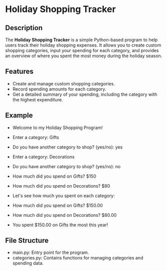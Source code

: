 # Holiday Shopping Tracker  

## Description  
The **Holiday Shopping Tracker** is a simple Python-based program to help users track their holiday shopping expenses. It allows you to create custom shopping categories, input your spending for each category, and provides an overview of where you spent the most money during the holiday season.

## Features  
- Create and manage custom shopping categories.  
- Record spending amounts for each category.  
- Get a detailed summary of your spending, including the category with the highest expenditure.

## Example

- Welcome to my Holiday Shopping Program!  
- Enter a category: Gifts  
- Do you have another category to shop? (yes/no): yes  
- Enter a category: Decorations  
- Do you have another category to shop? (yes/no): no  
- How much did you spend on Gifts? $150  
- How much did you spend on Decorations? $80  

- Let's see how much you spent on each category:  
- How much did you spend on Gifts? $150.00  
- How much did you spend on Decorations? $80.00  

- You spent $150.00 on Gifts the most this year!  

## File Structure
- main.py: Entry point for the program.
- categories.py: Contains functions for managing categories and spending data.
